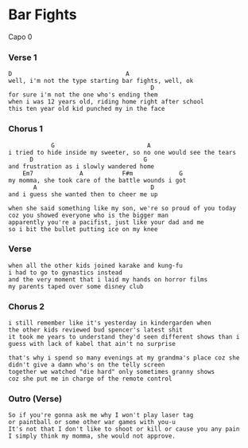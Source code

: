 # Bar Fights

Capo 0

### Verse 1

	D                                A
	well, i'm not the type starting bar fights, well, ok
	                                        D
	for sure i'm not the one who's ending them
	when i was 12 years old, riding home right after school
	this ten year old kid punched my in the face

### Chorus 1

	            G                          A
	i tried to hide inside my sweeter, so no one would see the tears
	      D                               G
	and frustration as i slowly wandered home
	    Em7             A           F#m             G
	my momma, she took care of the battle wounds i got
	       A                                D
	and i guess she wanted then to cheer me up

	when she said something like my son, we're so proud of you today
	coz you showed everyone who is the bigger man
	apparently you're a pacifist, just like your dad and me
	so i bit the bullet putting ice on my knee

### Verse

	when all the other kids joined karake and kung-fu
	i had to go to gynastics instead
	and the very moment that i laid my hands on horror films
	my parents taped over some disney club

### Chorus 2

	i still remember like it's yesterday in kindergarden when
	the other kids reviewed bud spencer's latest shit
	it took me years to understand they'd seen different shows than i
	guess with lack of kabel that ain't no surprise

	that's why i spend so many evenings at my grandma's place coz she
	didn't give a damn who's on the telly screen
	together we watched "die hard" only sometimes granny shows
	coz she put me in charge of the remote control

### Outro (Verse)

	So if you're gonna ask me why I won't play laser tag
	or paintball or some other war games with you-u
	It's not that I don't like to shoot or kill or cause you any pain
	I simply think my momma, she would not approve.
